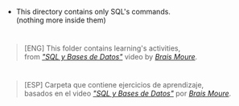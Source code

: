 * This directory contains only SQL's commands.  
  (nothing more inside them)
#
> [ENG] This folder contains learning's activities,  
> from _["SQL y Bases de Datos"](https://youtu.be/OuJerKzV5T0?si=omRmPK7Fd0H48OW0)_ video by _[Brais Moure](https://github.com/mouredev)_.
#

#
> [ESP] Carpeta que contiene ejercicios de aprendizaje,  
> basados en el video _["SQL y Bases de Datos"](https://youtu.be/OuJerKzV5T0?si=omRmPK7Fd0H48OW0)_ por _[Brais Moure](https://github.com/mouredev)_.
#
